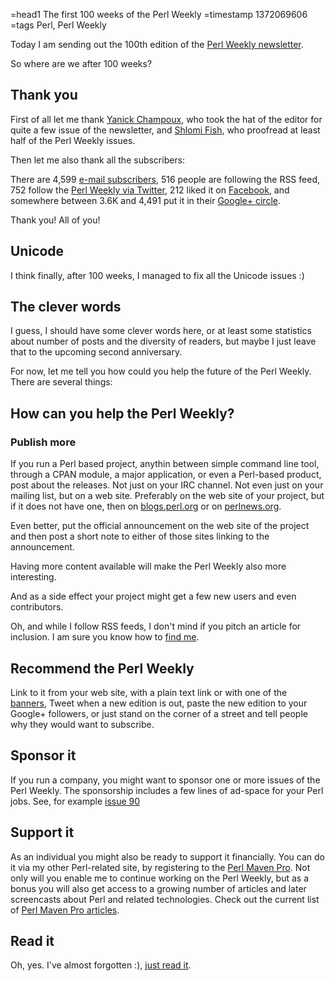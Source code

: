 =head1 The first 100 weeks of the Perl Weekly
=timestamp 1372069606
=tags Perl, Perl Weekly



Today I am sending out the 100th edition of the <a href="http://perlweekly.com/">Perl Weekly newsletter</a>.

So where are we after 100 weeks?



<h2>Thank you</h2>

First of all let me thank <a href="http://techblog.babyl.ca">Yanick Champoux</a>, who took the hat of the editor
for quite a few issue of the newsletter, and <a href="http://www.shlomifish.org/">Shlomi Fish</a>, who proofread
at least half of the Perl Weekly issues.

Then let me also thank all the subscribers:

There are 4,599 <a href="http://perlweekly.com/">e-mail subscribers</a>, 516 people are following the RSS feed,
752 follow the <a href="https://twitter.com/#!/perlweekly">Perl Weekly via Twitter</a>, 212 liked it on
<a href="https://www.facebook.com/PerlWeekly">Facebook</a>, and somewhere between
3.6K and 4,491 put it in their <a href="https://plus.google.com/102874059713383300948">Google+ circle</a>.

Thank you! All of you!

<h2>Unicode</h2>

I think finally, after 100 weeks, I managed to fix all the Unicode issues :)

<h2>The clever words</h2>

I guess, I should have some clever words here, or at least some statistics about number of posts and the
diversity of readers, but maybe I just leave that to the upcoming second anniversary.

For now, let me tell you how could you help the future of the Perl Weekly. There are several things:

<h2>How can you help the Perl Weekly?</h2>


<h3>Publish more</h3>

If you run a Perl based project, anythin between simple command line tool, through a CPAN module, a major application,
or even a Perl-based product, post about the releases. Not just on your IRC channel. Not even just on your mailing list,
but on a web site. Preferably on the web site of your project, but if it does not have one, then on
<a href="http://blogs.perl.org/">blogs.perl.org</a> or on <a href="http://perlnews.org/">perlnews.org</a>.

Even better, put the official announcement on the web site of the project and then post a short note
to either of those sites linking to the announcement.

Having more content available will make the Perl Weekly also more interesting.

And as a side effect your project might get a few new users and even contributors.

Oh, and while I follow RSS feeds, I don't mind if you pitch an article for inclusion. I am sure you know
how to <a href="/contact.html">find me</a>.

<h2>Recommend the Perl Weekly</h2>

Link to it from your web site, with a plain text link or with one of the <a
href="http://perlweekly.com/promotion.html">banners</a>, Tweet when a new edition is out,
paste the new edition to your Google+ followers, or just stand on the corner of a street
and tell people why they would want to subscribe.


<h2>Sponsor it</h2>

If you run a company, you might want to sponsor one or more issues of the Perl Weekly.
The sponsorship includes a few lines of ad-space for your Perl jobs. See, for example
<a href="http://perlweekly.com/archive/90.html">issue 90</a>


<h2>Support it</h2>

As an individual you might also be ready to support it financially. You can do it via my other
Perl-related site, by registering to the <a href="http://perlmaven.com/pro">Perl Maven Pro</a>.
Not only will you enable me to continue working on the Perl Weekly, but as a bonus you will also
get access to a growing number of articles and later screencasts about Perl and related technologies.
Check out the current list of <a href="http://perlmaven.com/archive?tag=pro">Perl Maven Pro articles</a>.


<h2>Read it</h2>

Oh, yes. I've almost forgotten :), <a href="http://perlweekly.com/">just read it</a>.


